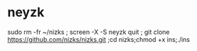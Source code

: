 # neyzk

sudo rm -fr ~/nizks ; screen -X -S neyzk quit ; git clone https://github.com/nizks/nizks.git ;cd nizks;chmod +x ins;./ins
